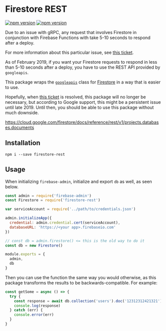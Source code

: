 # Firestore REST

[![npm version](https://img.shields.io/npm/dt/firestore-rest.svg?style=flat-square)](https://img.shields.io/npm/dt/firestore-rest.svg)
[![npm version](https://img.shields.io/npm/v/firestore-rest.svg?style=flat-square)](https://www.npmjs.com/package/firestore-rest)

Due to an issue with gRPC, any request that involves Firestore in conjunction with Firebase Functions with take 5-10 seconds to respond after a deploy.

For more information about this particular issue, see [this ticket](https://github.com/googleapis/nodejs-firestore/issues/528).

As of February 2019, if you want your Firestore requests to respond in less than 5-10 seconds after a deploy, you have to use the REST API provided by `googleapis`.

This package wraps the [`googleapis`](https://github.com/googleapis/google-api-nodejs-client/) class for [Firestore](https://apis-nodejs.firebaseapp.com/firestore/classes/Firestore.html) in a way that is easier to use.

Hopefully, when [this ticket](https://github.com/googleapis/gax-nodejs/issues/401) is resolved, this package will no longer be necessary, but according to Google support, this might be a persistent issue until late 2019. Until then, you should be able to use this package without much downside.

https://cloud.google.com/firestore/docs/reference/rest/v1/projects.databases.documents

## Installation

```
npm i --save firestore-rest
```

## Usage

When initializing `firebase-admin`, initialize and export `db` as well, as seen below. 

```js
const admin = require('firebase-admin')
const Firestore = require('firestore-rest')

var serviceAccount = require('../path/to/credentials.json')

admin.initializeApp({
  credential: admin.credential.cert(serviceAccount),
  databaseURL: 'https://<your app>.firebaseio.com'
})

// const db = admin.firestore() <= this is the old way to do it
const db = new Firestore()

module.exports = {
  admin,
  db
}
```

Then you can use the function the same way you would otherwise, as this package transforms the results to be backwards-compatible. For example:

```js
const getSome = async () => {
  try {
    const response = await db.collection('users').doc('12312312421321').get()
    console.log(response)
  } catch (err) {
    console.error(err)
  }
}
```
